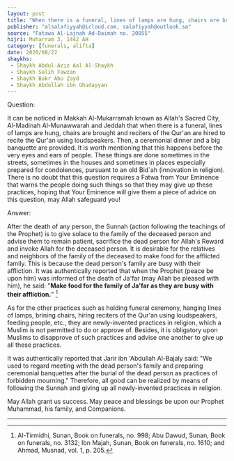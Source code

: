 ```yaml
---
layout: post
title: "When there is a funeral, lines of lamps are hung, chairs are brought and reciters of the Qur'an are hired to recite the Qur'an"
publisher: "alsalafiyyah@icloud.com, salafiyyah@outlook.sa"
source: "Fatawa Al-Lajnah Ad-Daimah no. 20855"
hijri: Muharram 3, 1442 AH
category: [funerals, alifta]
date: 2020/08/22
shaykhs: 
 - Shaykh Abdul-Aziz Aal Al-Shaykh
 - Shaykh Salih Fawzan
 - Shaykh Bakr Abu Zayd
 - Shaykh Abdullah ibn Ghudayyan
---
```


Question: 

It can be noticed in Makkah Al-Mukarramah known as Allah's Sacred City, Al-Madinah Al-Munawwarah and Jeddah that when there is a funeral, lines of lamps are hung, chairs are brought and reciters of the Qur'an are hired to recite the Qur'an using loudspeakers. Then, a ceremonial dinner and a big banquette are provided. It is worth mentioning that this happens before the very eyes and ears of people. These things are done sometimes in the streets, sometimes in the houses and sometimes in places especially prepared for condolences, pursuant to an old Bid`ah (innovation in religion). There is no doubt that this question requires a Fatwa from Your Eminence that warns the people doing such things so that they may give up these practices, hoping that Your Eminence will give them a piece of advice on this question, may Allah safeguard you!

Answer: 

After the death of any person, the Sunnah (action following the teachings of the Prophet) is to give solace to the family of the deceased person and advise them to remain patient, sacrifice the dead person for Allah's Reward and invoke Allah for the deceased person. It is desirable for the relatives and neighbors of the family of the deceased to make food for the afflicted family. This is because the dead person's family are busy with their affliction. It was authentically reported that when the Prophet (peace be upon him) was informed of the death of Ja'far (may Allah be pleased with him), he said: "**Make food for the family of Ja'far as they are busy with their affliction.**" [^1]

As for the other practices such as holding funeral ceremony, hanging lines of lamps, brining chairs, hiring reciters of the Qur'an using loudspeakers, feeding people, etc., they are newly-invented practices in religion, which a Muslim is not permitted to do or approve of. Besides, it is obligatory upon Muslims to disapprove of such practices and advise one another to give up all these practices. 

It was authentically reported that Jarir ibn 'Abdullah Al-Bajaly said: "We used to regard meeting with the dead person's family and preparing ceremonial banquettes after the burial of the dead person as practices of forbidden mourning." Therefore, all good can be realized by means of following the Sunnah and giving up all newly-invented practices in religion.

May Allah grant us success. May peace and blessings be upon our Prophet Muhammad, his family, and Companions.

---
[^1]: Al-Tirmidhi, Sunan, Book on funerals, no. 998; Abu Dawud, Sunan, Book on funerals, no. 3132; Ibn Majah, Sunan, Book on funerals, no. 1610; and Ahmad, Musnad, vol. 1, p. 205.



